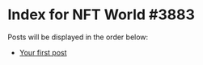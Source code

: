 # Index for NFT World #3883
Posts will be displayed in the order below:

- [Your first post](./001-first.md)

